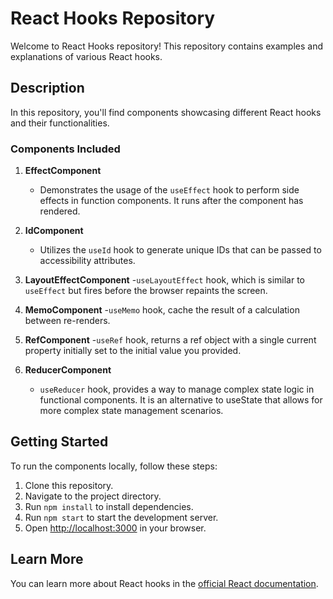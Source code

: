 # React Hooks Repository

Welcome to React Hooks repository! This repository contains examples and explanations of various React hooks.

## Description

In this repository, you'll find components showcasing different React hooks and their functionalities.

### Components Included

1. **EffectComponent**
   - Demonstrates the usage of the `useEffect` hook to perform side effects in function components. It runs after the component has rendered.

2. **IdComponent**
   - Utilizes the `useId` hook to generate unique IDs that can be passed to accessibility attributes.

3. **LayoutEffectComponent**
   -`useLayoutEffect` hook, which is similar to `useEffect` but fires before the browser repaints the screen.

4. **MemoComponent**
   -`useMemo` hook, cache the result of a calculation between re-renders.

5. **RefComponent**
   -`useRef` hook, returns a ref object with a single current property initially set to the initial value you provided.

6. **ReducerComponent**
   - `useReducer` hook, provides a way to manage complex state logic in functional components. It is an alternative to useState that allows for more complex state management scenarios.

## Getting Started

To run the components locally, follow these steps:

1. Clone this repository.
2. Navigate to the project directory.
3. Run `npm install` to install dependencies.
4. Run `npm start` to start the development server.
5. Open [http://localhost:3000](http://localhost:3000) in your browser.


## Learn More
You can learn more about React hooks in the [official React documentation](https://reactjs.org/docs/hooks-intro.html).
